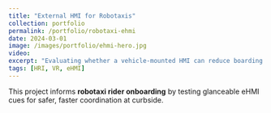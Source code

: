 ```yaml
---
title: "External HMI for Robotaxis"
collection: portfolio
permalink: /portfolio/robotaxi-ehmi
date: 2024-03-01
image: /images/portfolio/ehmi-hero.jpg
video:
excerpt: "Evaluating whether a vehicle-mounted HMI can reduce boarding time and unsafe proximity events compared to phone-only workflows."
tags: [HRI, VR, eHMI]
---
```

This project informs **robotaxi rider onboarding** by testing glanceable eHMI cues for safer, faster coordination at curbside.
